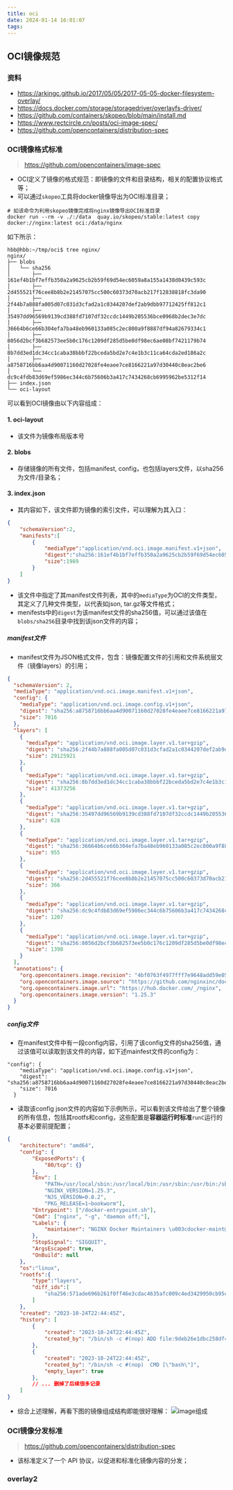 ```yaml
---
title: oci
date: 2024-01-14 16:01:07
tags:
---
```

## OCI镜像规范
### 资料
* https://arkingc.github.io/2017/05/05/2017-05-05-docker-filesystem-overlay/
* https://docs.docker.com/storage/storagedriver/overlayfs-driver/
* https://github.com/containers/skopeo/blob/main/install.md
* https://www.rectcircle.cn/posts/oci-image-spec/
* https://github.com/opencontainers/distribution-spec

### OCI镜像格式标准
> https://github.com/opencontainers/image-spec
* OCI定义了镜像的格式规范：即镜像的文件和目录结构，相关的配置协议格式等；
* 可以通过`skopeo`工具将docker镜像导出为OCI标准目录；
```
# 如该命令为利用skopeo镜像完成将nginx镜像导出OCI标准目录
docker run --rm -v ./:/data  quay.io/skopeo/stable:latest copy docker://nginx:latest oci:/data/nginx
```
如下所示：
```
hbb@hbb:~/tmp/oci$ tree nginx/
nginx/
├── blobs
│   └── sha256
│       ├── 161ef4b1bf7effb350a2a9625cb2b59f69d54ec6059a8a155a1438d0439c593c
│       ├── 2d455521f76cee8b8b2e21457075cc500c60373d70acb217f12838818fc3da90
│       ├── 2f44b7a888fa005d07c031d3cfad2a1c0344207def2ab9dbb97712425ff812c1
│       ├── 35497dd96569b9139cd388fd7107df32ccdc1449b205536bce0968b2dec3e7dc
│       ├── 36664b6ce66b304efa7ba48eb960133a085c2ec800a9f8887df94a82679334c1
│       ├── 8056d2bcf3b682573ee5b0c176c1209df285d5be0df98ec6ae08bf7421179b74
│       ├── 8b7dd3ed1dc34cc1caba38bbbf22bceda5bd2e7c4e1b3c11ca64cda2ed186a2c
│       ├── a8758716bb6aa4d90071160d27028fe4eaee7ce8166221a97d30440c8eac2be6
│       └── dc9c4fdb83d69ef5986ec344c6b75606b3a417c7434268cb6995962be5312f14
├── index.json
└── oci-layout
```
可以看到OCI镜像由以下内容组成：
#### 1. oci-layout
* 该文件为镜像布局版本号

#### 2. blobs
* 存储镜像的所有文件，包括manifest, config，也包括layers文件，以sha256为文件/目录名；

#### 3. index.json
* 其内容如下，该文件即为镜像的索引文件，可以理解为其入口：
```json
{
    "schemaVersion":2,
    "manifests":[
        {
            "mediaType":"application/vnd.oci.image.manifest.v1+json",     
            "digest":"sha256:161ef4b1bf7effb350a2a9625cb2b59f69d54ec6059a8a155a1438d0439c593c",
            "size":1989
        }
    ]
}
```
* 该文件中指定了其manifest文件列表，其中的`mediaType`为OCI的文件类型，其定义了几种文件类型，以代表如json, tar.gz等文件格式；
* menifests中的`digest`为该manifest文件的sha256值，可以通过该值在`blobs/sha256`目录中找到该json文件的内容；

##### manifest文件

* manifest文件为JSON格式文件，包含：镜像配置文件的引用和文件系统层文件（镜像layers）的引用；


```json
{
  "schemaVersion": 2,
  "mediaType": "application/vnd.oci.image.manifest.v1+json",
  "config": {
    "mediaType": "application/vnd.oci.image.config.v1+json",
    "digest": "sha256:a8758716bb6aa4d90071160d27028fe4eaee7ce8166221a97d30440c8eac2be6",
    "size": 7016
  },
  "layers": [
    {
      "mediaType": "application/vnd.oci.image.layer.v1.tar+gzip",
      "digest": "sha256:2f44b7a888fa005d07c031d3cfad2a1c0344207def2ab9dbb97712425ff812c1",
      "size": 29125921
    },
    {
      "mediaType": "application/vnd.oci.image.layer.v1.tar+gzip",
      "digest": "sha256:8b7dd3ed1dc34cc1caba38bbbf22bceda5bd2e7c4e1b3c11ca64cda2ed186a2c",
      "size": 41373256
    },
    {
      "mediaType": "application/vnd.oci.image.layer.v1.tar+gzip",
      "digest": "sha256:35497dd96569b9139cd388fd7107df32ccdc1449b205536bce0968b2dec3e7dc",
      "size": 628
    },
    {
      "mediaType": "application/vnd.oci.image.layer.v1.tar+gzip",
      "digest": "sha256:36664b6ce66b304efa7ba48eb960133a085c2ec800a9f8887df94a82679334c1",
      "size": 955
    },
    {
      "mediaType": "application/vnd.oci.image.layer.v1.tar+gzip",
      "digest": "sha256:2d455521f76cee8b8b2e21457075cc500c60373d70acb217f12838818fc3da90",
      "size": 366
    },
    {
      "mediaType": "application/vnd.oci.image.layer.v1.tar+gzip",
      "digest": "sha256:dc9c4fdb83d69ef5986ec344c6b75606b3a417c7434268cb6995962be5312f14",
      "size": 1207
    },
    {
      "mediaType": "application/vnd.oci.image.layer.v1.tar+gzip",
      "digest": "sha256:8056d2bcf3b682573ee5b0c176c1209df285d5be0df98ec6ae08bf7421179b74",
      "size": 1398
    }
  ],
  "annotations": {
    "org.opencontainers.image.revision": "4bf0763f4977fff7e9648add59e0540088f3ca9f",
    "org.opencontainers.image.source": "https://github.com/nginxinc/docker-nginx.git#4bf0763f4977fff7e9648add59e0540088f3ca9f:mainline/debian",
    "org.opencontainers.image.url": "https://hub.docker.com/_/nginx",
    "org.opencontainers.image.version": "1.25.3"
  }
}
```

##### config文件
* 在manifest文件中有一段config内容，引用了该config文件的sha256值，通过该值可以读取到该文件的内容，如下述mainfest文件的config为：
```
"config": {
    "mediaType": "application/vnd.oci.image.config.v1+json",
    "digest": "sha256:a8758716bb6aa4d90071160d27028fe4eaee7ce8166221a97d30440c8eac2be6",
    "size": 7016
  }
```
* 读取该config json文件的内容如下示例所示，可以看到该文件给出了整个镜像的所有信息，包括其rootfs和config，这些配置是**容器运行时标准**`runC`运行的基本必要前提配置；
```json
{
	"architecture": "amd64",
	"config": {
		"ExposedPorts": {
			"80/tcp": {}
		},
		"Env": [
            "PATH=/usr/local/sbin:/usr/local/bin:/usr/sbin:/usr/bin:/sbin:/bin", 
            "NGINX_VERSION=1.25.3", 
            "NJS_VERSION=0.8.2", 
            "PKG_RELEASE=1~bookworm"],
		"Entrypoint": ["/docker-entrypoint.sh"],
		"Cmd": ["nginx", "-g", "daemon off;"],
		"Labels": {
			"maintainer": "NGINX Docker Maintainers \u003cdocker-maint@nginx.com\u003e"
		},
		"StopSignal": "SIGQUIT",
		"ArgsEscaped": true,
		"OnBuild": null
	},
    "os":"linux",
    "rootfs":{
        "type":"layers",
        "diff_ids":[
            "sha256:571ade696b261f0ff46e3cdac4635afc009c4ed3429950cb95cd7e5f70ba0a07","sha256:b6c2a8d6f0ac89ef77e161532f3d9d0dc5dfe0a5f20042e0afc0ad14288405eb","sha256:b61d4b2cd2daf06047984c5876a35338c2beb5ae3f6bef479d25f05772a6a482","sha256:eddcd06e5ef9b91677526f6c55fa01a7d6963c435d5cf2bfb488d91aaa72d4a8","sha256:b4ad478450363f0a8020bb5552641fe6077e78fca48da4d77a979724a3ad2a72","sha256:fbcc9bc44d3e165e7e4f56fb189a05ea5c562a733985ec00d5e3fad309eb63cc","sha256:009507b8560964795eab5126f6363cb2b7403596adf370c9e95d4648c43e771f"
        ]
    },
	"created": "2023-10-24T22:44:45Z",
	"history": [
        {
			"created": "2023-10-24T22:44:45Z",
			"created_by": "/bin/sh -c #(nop) ADD file:9deb26e1dbc258df47629e6f8fbcea4e4b54e7673537cc925db16af858d9cc8d in / "
		}, 
        {
			"created": "2023-10-24T22:44:45Z",
			"created_by": "/bin/sh -c #(nop)  CMD [\"bash\"]",
			"empty_layer": true
		},
        // ... 删掉了后续很多记录
    ]
}
```
* 综合上述理解，再看下图的镜像组成结构即能很好理解：
![image组成](image.png)


### OCI镜像分发标准
> https://github.com/opencontainers/distribution-spec
> 

* 该标准定义了一个 API 协议，以促进和标准化镜像内容的分发；




### overlay2